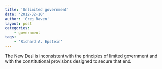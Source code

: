 ```yaml
---
title: 'Unlimited government'
date: '2012-02-10'
author: 'Greg Raven'
layout: post
categories:
    - government
tags:
    - 'Richard A. Epstein'
---
```


The New Deal is inconsistent with the principles of limited government and with the constitutional provisions designed to secure that end.